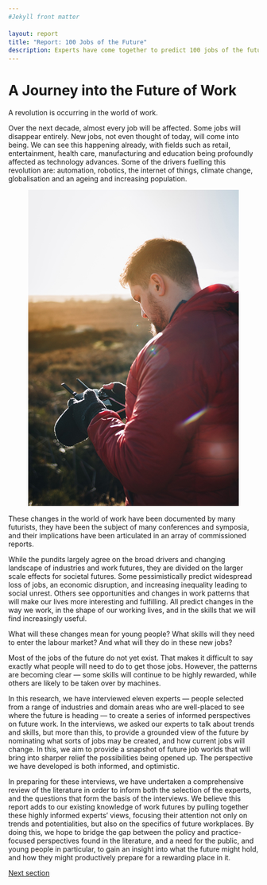 ```yaml
---
#Jekyll front matter

layout: report
title: "Report: 100 Jobs of the Future"
description: Experts have come together to predict 100 jobs of the future.
---
```

# A Journey into the Future of Work
<p class="intro">A revolution is occurring in the world of work.</p>

Over the next decade, almost every job will be affected. Some jobs will disappear entirely. New jobs, not even thought of today, will come into being. We can see this happening already, with fields such as retail, entertainment, health care, manufacturing and education being profoundly affected as technology advances. Some of the drivers fuelling this revolution are: automation, robotics, the internet of things, climate change, globalisation and an ageing and increasing population.

<figure class="green right">
  <img src="/img/luke-porter-537117-unsplash.jpg" alt="Man operating drone" title="Photo by Luke Porter on Unsplash.com">
</figure>

These changes in the world of work have been documented by many futurists, they have been the subject of many conferences and symposia, and their implications have been articulated in an array of commissioned reports.

While the pundits largely agree on the broad drivers and changing landscape of industries and work futures, they are divided on the larger scale effects for societal futures. Some pessimistically predict widespread loss of jobs, an economic disruption, and increasing inequality leading to social unrest. Others see opportunities and changes in work patterns that will make our lives more interesting and fulfilling. All predict changes in the way we work, in the shape of our working lives, and in the skills that we will find increasingly useful.

What will these changes mean for young people? What skills will they need to enter the labour market? And what will they do in these new jobs?

Most of the jobs of the future do not yet exist. That makes it difficult to say exactly what people will need to do to get those jobs. However, the patterns are becoming clear — some skills will continue to be highly rewarded, while others are likely to be taken over by machines.

In this research, we have interviewed eleven experts — people selected from a range of industries and domain areas who are well-placed to see where the future is heading — to create a series of informed perspectives on future work. In the interviews, we asked our experts to talk about trends and skills, but more than this, to provide a grounded view of the future by nominating what sorts of jobs may be created, and how current jobs will change. In this, we aim to provide a snapshot of future job worlds that will bring into sharper relief the possibilities being opened up. The perspective we have developed is both informed, and optimistic.

In preparing for these interviews, we have undertaken a comprehensive review of the literature in order to inform both the selection of the experts, and the questions that form the basis of the interviews. We believe this report adds to our existing knowledge of work futures by pulling together these highly informed experts’ views, focusing their attention not only on trends and potentialities, but also on the specifics of future workplaces. By doing this, we hope to bridge the gap between the policy and practice-focused perspectives found in the literature, and a need for the public, and young people in particular, to gain an insight into what the future might hold, and how they might productively prepare for a rewarding place in it.

<p class="report-pagination"><a class="button chevron" href="/report/literature-review/">Next section</a></p>
